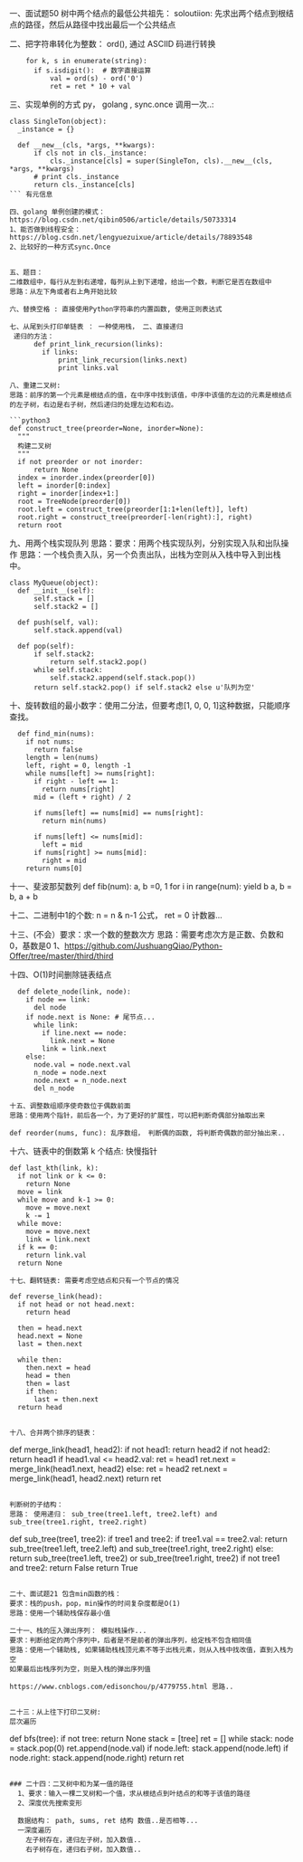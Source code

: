 一、面试题50 树中两个结点的最低公共祖先：
 soloutiion: 先求出两个结点到根结点的路径，然后从路径中找出最后一个公共结点

二、把字符串转化为整数：
  ord(), 通过 ASCIID 码进行转换
  ```
      for k, s in enumerate(string):
        if s.isdigit():  # 数字直接运算
            val = ord(s) - ord('0')
            ret = ret * 10 + val
  ```

三、实现单例的方式 py， golang , sync.once 调用一次..:
  ```
  class SingleTon(object):
    _instance = {}

    def __new__(cls, *args, **kwargs):
        if cls not in cls._instance:
            cls._instance[cls] = super(SingleTon, cls).__new__(cls, *args, **kwargs)
        # print cls._instance
        return cls._instance[cls]
  ``` 有元信息

四、golang 单例创建的模式：https://blog.csdn.net/qibin0506/article/details/50733314 
  1、能否做到线程安全：https://blog.csdn.net/lengyuezuixue/article/details/78893548 
  2、比较好的一种方式sync.Once


五、题目：
二维数组中，每行从左到右递增，每列从上到下递增，给出一个数，判断它是否在数组中
思路：从左下角或者右上角开始比较

六、替换空格 : 直接使用Python字符串的内置函数, 使用正则表达式 

七、从尾到头打印单链表 ： 一种使用栈， 二、直接递归
   递归的方法：
        def print_link_recursion(links):
          if links:
              print_link_recursion(links.next)
              print links.val 

八、重建二叉树: 
  思路：前序的第一个元素是根结点的值，在中序中找到该值，中序中该值的左边的元素是根结点的左子树，右边是右子树，然后递归的处理左边和右边。 

  ```python3
  def construct_tree(preorder=None, inorder=None):
    """
    构建二叉树
    """
    if not preorder or not inorder:
        return None
    index = inorder.index(preorder[0])
    left = inorder[0:index]
    right = inorder[index+1:]
    root = TreeNode(preorder[0])
    root.left = construct_tree(preorder[1:1+len(left)], left)
    root.right = construct_tree(preorder[-len(right):], right)
    return root
  ```

九、用两个栈实现队列 
  思路：要求：用两个栈实现队列，分别实现入队和出队操作 思路：一个栈负责入队，另一个负责出队，出栈为空则从入栈中导入到出栈中。

  ```
  class MyQueue(object):
    def __init__(self):
        self.stack = []
        self.stack2 = []

    def push(self, val):
        self.stack.append(val)

    def pop(self):
        if self.stack2:
            return self.stack2.pop()
        while self.stack:
            self.stack2.append(self.stack.pop())
        return self.stack2.pop() if self.stack2 else u'队列为空'
  ```


十、旋转数组的最小数字：使用二分法，但要考虑[1, 0, 0, 1]这种数据，只能顺序查找。
```
  def find_min(nums):
    if not nums:
      return false
    length = len(nums)
    left, right = 0, length -1
    while nums[left] >= nums[right]:
      if right - left == 1:
        return nums[right]
      mid = (left + right) / 2

      if nums[left] == nums[mid] == nums[right]:
        return min(nums)
      
      if nums[left] <= nums[mid]:
        left = mid 
      if nums[right] >= nums[mid]:
        right = mid 
    return nums[0]
```


十一、斐波那契数列
  def fib(num):
    a, b =0, 1
    for i in range(num):
      yield b 
      a, b = b, a + b

十二、二进制中1的个数:   n = n & n-1 公式， ret = 0 计数器...

十三、(不会）要求：求一个数的整数次方
    思路：需要考虑次方是正数、负数和0，基数是0
    1、https://github.com/JushuangQiao/Python-Offer/tree/master/third/third

十四、O(1)时间删除链表结点

```
  def delete_node(link, node):
    if node == link:
      del node
    if node.next is None: # 尾节点...
      while link:
        if line.next == node:
          link.next = None
        link = link.next 
    else:
      node.val = node.next.val
      n_node = node.next 
      node.next = n_node.next 
      del n_node

十五、调整数组顺序使奇数位于偶数前面 
思路：使用两个指针，前后各一个，为了更好的扩展性，可以把判断奇偶部分抽取出来

def reorder(nums, func): 乱序数组， 判断偶的函数, 将判断奇偶数的部分抽出来..
```

十六、链表中的倒数第 k 个结点:
  快慢指针
```
def last_kth(link, k):
  if not link or k <= 0:
    return None
  move = link 
  while move and k-1 >= 0:
    move = move.next 
    k -= 1 
  while move:
    move = move.next 
    link = link.next 
  if k == 0:
    return link.val
  return None

十七、翻转链表: 需要考虑空结点和只有一个节点的情况

def reverse_link(head):
  if not head or not head.next:
    return head
  
  then = head.next 
  head.next = None 
  last = then.next 

  while then:
    then.next = head 
    head = then 
    then = last 
    if then:
      last = then.next 
  return head 


十八、合并两个排序的链表：
```
def merge_link(head1, head2):
    if not head1:
        return head2
    if not head2:
        return head1
    if head1.val <= head2.val:
        ret = head1
        ret.next = merge_link(head1.next, head2)
    else:
        ret = head2
        ret.next = merge_link(head1, head2.next)
    return ret
```

判断树的子结构：
思路： 使用递归： sub_tree(tree1.left, tree2.left) and sub_tree(tree1.right, tree2.right)
```
def sub_tree(tree1, tree2):
    if tree1 and tree2:
        if tree1.val == tree2.val:
            return sub_tree(tree1.left, tree2.left) and sub_tree(tree1.right, tree2.right)
        else:
            return sub_tree(tree1.left, tree2) or sub_tree(tree1.right, tree2)
    if not tree1 and tree2:
        return False
    return True
```

二十、面试题21 包含min函数的栈：
要求：栈的push，pop，min操作的时间复杂度都是O(1)
思路：使用一个辅助栈保存最小值

二十一、栈的压入弹出序列： 模拟栈操作...
要求：判断给定的两个序列中，后者是不是前者的弹出序列，给定栈不包含相同值
思路：使用一个辅助栈, 如果辅助栈栈顶元素不等于出栈元素，则从入栈中找改值，直到入栈为空
如果最后出栈序列为空，则是入栈的弹出序列值

https://www.cnblogs.com/edisonchou/p/4779755.html 思路..


二十三：从上往下打印二叉树:
层次遍历
```
  def bfs(tree):
    if not tree:
      return None
    stack = [tree]
    ret = []
    while stack:
      node = stack.pop(0)
      ret.append(node.val)
      if node.left:
        stack.append(node.left)
      if node.right:
        stack.append(node.right)
    return ret
```

### 二十四：二叉树中和为某一值的路径 
  1、要求：输入一棵二叉树和一个值，求从根结点到叶结点的和等于该值的路径
  2、深度优先搜索变形

  数据结构： path, sums, ret 结构 数值..是否相等...
  一深度遍历
    左子树存在，递归左子树，加入数值..
    右子树存在，递归右子树，加入数值..